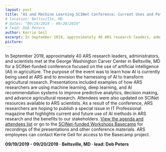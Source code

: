 ```yaml
---
layout: post
title: "AI and Machine Learning SCINet Conference: Current Uses and Potential to Solve Complex Problems in Agriculture"
# location: Beltsville, MD
# dates: "09/19/2019 - 09/20/2019"
# lead: Deb Peters
author: Kerrie Geil
excerpt: In September 2019, approximately 40 ARS research leaders, administrators, and scientists met at the George Washington Carver Center in Beltsville, MD for a SCINet-funded conference focused on the use of artificial intelligence
picture:
---
```


In September 2019, approximately 40 ARS research leaders, administrators, and scientists met at the George Washington Carver Center in Beltsville, MD for a SCINet-funded conference focused on the use of artificial intelligence (AI) in agriculture. The purpose of the event was to learn how AI is currently being used at ARS and to envision the harnessing of AI to transform agricultural research. Presentations included examples of how ARS researchers are using machine learning, deep learning, and AI recommendation systems to improve predictive analytics, decision making, and advance agricultural research. Attendees were also updated on SCINet resources available to ARS scientists. As a result of the conference, ARS researchers are hoping to publish a special issue in IT Professional magazine that highlights current and future use of AI methods in ARS research and the benefits to our stakeholders. [View the agenda and attendees list](https://public.3.basecamp.com/p/DYM4JemMTYu5vSAuAR6jDm6Z) or go to the [SCINet-funded Workshops Basecamp](https://3.basecamp.com/3625179/projects/13798928) for recordings of the presentations and other conference materials. ARS employees can contact Kerrie Geil for access to the Basecamp project.

**09/19/2019 - 09/20/2019   &middot;   Beltsville, MD   &middot;   lead: Deb Peters**

